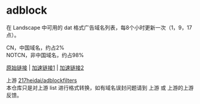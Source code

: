 # adblock


在 Landscape 中可用的 dat 格式广告域名列表，每8个小时更新一次（1，9，17点）。  


CN，中国域名，约占2%  
NOTCN，非中国域名，约占98%  

[原始链接](https://github.com/CyberRookie-X/adblock/releases/latest/download/adblock.dat) | [加速链接1](https://ghfast.top/https://github.com/CyberRookie-X/adblock/releases/latest/download/adblock.dat) |	<!--[加速链接1](https://gcore.jsdelivr.net/gh/CyberRookie-X/adblock/releases/latest/download/adblock.dat) --> 	[加速链接2](https://github.boki.moe/https://github.com/CyberRookie-X/adblock/releases/latest/download/adblock.dat) 		

上游  [217heidai/adblockfilters](https://github.com/217heidai/adblockfilters)  
本仓库只是对上游 list 进行格式转换，如有域名误封问题请到 上游 或 上游的上游 反馈。